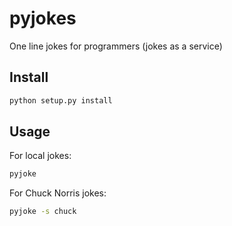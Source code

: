 # pyjokes

One line jokes for programmers (jokes as a service)

## Install

```bash
python setup.py install
```

## Usage

For local jokes:

```bash
pyjoke
```

For Chuck Norris jokes:

```bash
pyjoke -s chuck
```

